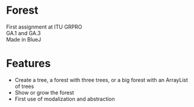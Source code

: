 # Forest
First assignment at ITU GRPRO <br>
GA.1 and GA.3 <br>
Made in BlueJ

# Features
- Create a tree, a forest with three trees, or a big forest with an ArrayList of trees
- Show or grow the forest
- First use of modalization and abstraction
